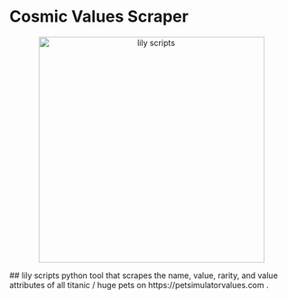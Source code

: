 # Cosmic Values Scraper
<p align="center">
  <img src="https://cdn.discordapp.com/attachments/1031307376973856789/1213896280602841088/avatars-hZqwsYs0mAsTeKcK-PH8YWw-t500x500.jpg?ex=65f72402&is=65e4af02&hm=00c5360bc269e921acbbcdbd41a3f59098bc9f3f30e422dcbd9c2696a974c3fa&" alt="lily scripts" width="400px" height="400px">
</p>
## lily scripts
python tool that scrapes the name, value, rarity, and value attributes of all titanic / huge pets on https://petsimulatorvalues.com .
